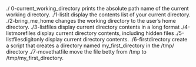 ./ 0-current_working_directory prints the absolute path name of the current working directory.
./1-listit display the contents list of your current directory.
./2-bring_me_home changes the working directory to the user’s home directory.
./3-listfiles display current directory contents in a long format
./4-listmorefiles display current directory contents, including hidden files
./5-listfilesdigitonly display current directory contents.
./6-firstdirectory create a script that creates a directory named my_first_directory in the /tmp/ directory
./7-movethatfile move the file betty from /tmp to /tmp/my_first_directory.
